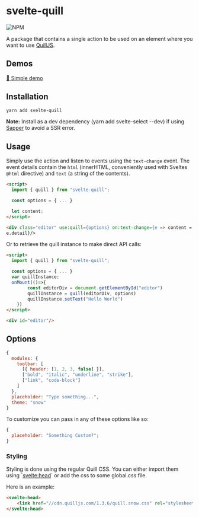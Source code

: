 # svelte-quill

![NPM](https://img.shields.io/npm/l/svelte-quill)

A package that contains a single action to be used on an element where you want to use [QuillJS](https://quilljs.com/).

## Demos

[🌱 Simple demo](https://svelte.dev/repl/0cc84ebc0b114dd7ab5b20b87bbee486?version=3.19.1)

## Installation

```bash
yarn add svelte-quill
```

**Note:** Install as a dev dependency (yarn add svelte-select --dev) if using [Sapper](https://sapper.svelte.dev/) to avoid a SSR error.

## Usage

Simply use the action and listen to events using the `text-change` event. The event details contain the `html` (innerHTML, conveniently used with Sveltes `@html` directive) and `text` (a string of the contents).

```html
<script>
  import { quill } from "svelte-quill";

  const options = { ... }

  let content;
</script>

<div class="editor" use:quill={options} on:text-change={e => content =
e.detail}/>
```
Or to retrieve the quill instance to make direct API calls:
```html
<script>
  import { quill } from "svelte-quill";

  const options = { ... }
  var quillInstance;
  onMount(()=>{
		const editorDiv = document.getElementById("editor")
		quillInstance = quill(editorDiv, options)
		quillInstance.setText("Hello World")
	})
</script>

<div id="editor"/>
```


## Options

```javascript
{
  modules: {
    toolbar: [
      [{ header: [1, 2, 3, false] }],
      ["bold", "italic", "underline", "strike"],
      ["link", "code-block"]
    ]
  },
  placeholder: "Type something...",
  theme: "snow"
}
```

To customize you can pass in any of these options like so:

```javascript
{
  placeholder: "Something Custom?";
}
```

### Styling

Styling is done using the regular Quill CSS. You can either import them using ´<svelte:head>´ or add the css to some global.css file.

Here is an example:

```html
<svelte:head>
	<link href="//cdn.quilljs.com/1.3.6/quill.snow.css" rel="stylesheet">
</svelte:head>
```
